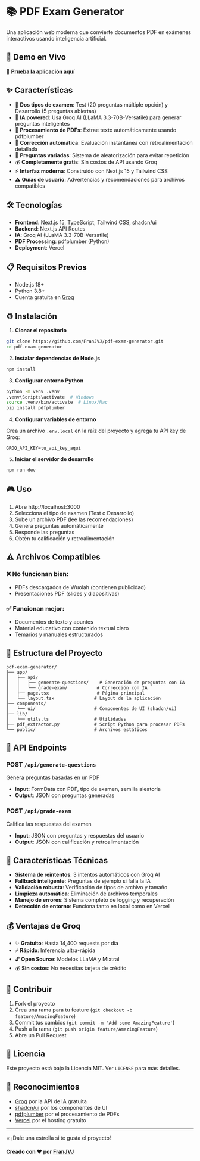 # 📚 PDF Exam Generator

Una aplicación web moderna que convierte documentos PDF en exámenes interactivos usando inteligencia artificial.

## 🌟 Demo en Vivo

🔗 **[Prueba la aplicación aquí](https://pdf-exam-generator.vercel.app/)**

## ✨ Características

- 🔄 **Dos tipos de examen**: Test (20 preguntas múltiple opción) y Desarrollo (5 preguntas abiertas)
- 🤖 **IA powered**: Usa Groq AI (LLaMA 3.3-70B-Versatile) para generar preguntas inteligentes
- 📄 **Procesamiento de PDFs**: Extrae texto automáticamente usando pdfplumber
- 🎯 **Corrección automática**: Evaluación instantánea con retroalimentación detallada
- 🔀 **Preguntas variadas**: Sistema de aleatorización para evitar repetición
- 💰 **Completamente gratis**: Sin costos de API usando Groq
- ⚡ **Interfaz moderna**: Construido con Next.js 15 y Tailwind CSS
- ⚠️ **Guías de usuario**: Advertencias y recomendaciones para archivos compatibles

## 🛠️ Tecnologías

- **Frontend**: Next.js 15, TypeScript, Tailwind CSS, shadcn/ui
- **Backend**: Next.js API Routes
- **IA**: Groq AI (LLaMA 3.3-70B-Versatile)
- **PDF Processing**: pdfplumber (Python)
- **Deployment**: Vercel

## 📋 Requisitos Previos

- Node.js 18+ 
- Python 3.8+
- Cuenta gratuita en [Groq](https://console.groq.com/)

## ⚙️ Instalación

1. **Clonar el repositorio**
```bash
git clone https://github.com/FranJVJ/pdf-exam-generator.git
cd pdf-exam-generator
```

2. **Instalar dependencias de Node.js**
```bash
npm install
```

3. **Configurar entorno Python**
```bash
python -m venv .venv
.venv\Scripts\activate  # Windows
source .venv/bin/activate  # Linux/Mac
pip install pdfplumber
```

4. **Configurar variables de entorno**

Crea un archivo `.env.local` en la raíz del proyecto y agrega tu API key de Groq:
```env
GROQ_API_KEY=tu_api_key_aqui
```

5. **Iniciar el servidor de desarrollo**
```bash
npm run dev
```

## 🎮 Uso

1. Abre http://localhost:3000
2. Selecciona el tipo de examen (Test o Desarrollo)
3. Sube un archivo PDF (lee las recomendaciones)
4. Genera preguntas automáticamente
5. Responde las preguntas
6. Obtén tu calificación y retroalimentación

## ⚠️ Archivos Compatibles

### ❌ **No funcionan bien:**
- PDFs descargados de Wuolah (contienen publicidad)
- Presentaciones PDF (slides y diapositivas)

### ✅ **Funcionan mejor:**
- Documentos de texto y apuntes
- Material educativo con contenido textual claro
- Temarios y manuales estructurados

## 📁 Estructura del Proyecto

```
pdf-exam-generator/
├── app/
│   ├── api/
│   │   ├── generate-questions/    # Generación de preguntas con IA
│   │   └── grade-exam/           # Corrección con IA
│   ├── page.tsx                  # Página principal
│   └── layout.tsx               # Layout de la aplicación
├── components/
│   └── ui/                      # Componentes de UI (shadcn/ui)
├── lib/
│   └── utils.ts                 # Utilidades
├── pdf_extractor.py             # Script Python para procesar PDFs
└── public/                      # Archivos estáticos
```

## 🔧 API Endpoints

### POST `/api/generate-questions`
Genera preguntas basadas en un PDF
- **Input**: FormData con PDF, tipo de examen, semilla aleatoria
- **Output**: JSON con preguntas generadas

### POST `/api/grade-exam`
Califica las respuestas del examen
- **Input**: JSON con preguntas y respuestas del usuario
- **Output**: JSON con calificación y retroalimentación

## 🌟 Características Técnicas

- **Sistema de reintentos**: 3 intentos automáticos con Groq AI
- **Fallback inteligente**: Preguntas de ejemplo si falla la IA
- **Validación robusta**: Verificación de tipos de archivo y tamaño
- **Limpieza automática**: Eliminación de archivos temporales
- **Manejo de errores**: Sistema completo de logging y recuperación
- **Detección de entorno**: Funciona tanto en local como en Vercel

## 💰 Ventajas de Groq

- ✨ **Gratuito**: Hasta 14,400 requests por día
- ⚡ **Rápido**: Inferencia ultra-rápida
- 🔓 **Open Source**: Modelos LLaMA y Mixtral
- 💰 **Sin costos**: No necesitas tarjeta de crédito

## 🤝 Contribuir

1. Fork el proyecto
2. Crea una rama para tu feature (`git checkout -b feature/AmazingFeature`)
3. Commit tus cambios (`git commit -m 'Add some AmazingFeature'`)
4. Push a la rama (`git push origin feature/AmazingFeature`)
5. Abre un Pull Request

## 📝 Licencia

Este proyecto está bajo la Licencia MIT. Ver `LICENSE` para más detalles.

## 🙏 Reconocimientos

- [Groq](https://groq.com/) por la API de IA gratuita
- [shadcn/ui](https://ui.shadcn.com/) por los componentes de UI
- [pdfplumber](https://github.com/jsvine/pdfplumber) por el procesamiento de PDFs
- [Vercel](https://vercel.com/) por el hosting gratuito

---

⭐ ¡Dale una estrella si te gusta el proyecto!

**Creado con ❤️ por [FranJVJ](https://github.com/FranJVJ)**
